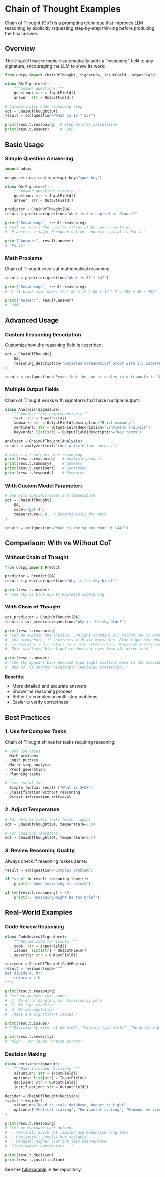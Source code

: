 # Chain of Thought Examples

Chain of Thought (CoT) is a prompting technique that improves LLM reasoning by explicitly requesting step-by-step thinking before producing the final answer.

## Overview

The `ChainOfThought` module automatically adds a "reasoning" field to any signature, encouraging the LLM to show its work:

```python
from udspy import ChainOfThought, Signature, InputField, OutputField

class QA(Signature):
    """Answer questions."""
    question: str = InputField()
    answer: str = OutputField()

# Automatically adds reasoning step
cot = ChainOfThought(QA)
result = cot(question="What is 15 * 23?")

print(result.reasoning)  # Step-by-step calculation
print(result.answer)     # "345"
```

## Basic Usage

### Simple Question Answering

```python
import udspy

udspy.settings.configure(api_key="your-key")

class QA(Signature):
    """Answer questions clearly."""
    question: str = InputField()
    answer: str = OutputField()

predictor = ChainOfThought(QA)
result = predictor(question="What is the capital of France?")

print("Reasoning:", result.reasoning)
# "Let me recall the capital cities of European countries.
#  France is a major European nation, and its capital is Paris."

print("Answer:", result.answer)
# "Paris"
```

### Math Problems

Chain of Thought excels at mathematical reasoning:

```python
result = predictor(question="What is 17 * 24?")

print("Reasoning:", result.reasoning)
# "I'll break this down: 17 * 24 = 17 * 20 + 17 * 4 = 340 + 68 = 408"

print("Answer:", result.answer)
# "408"
```

## Advanced Usage

### Custom Reasoning Description

Customize how the reasoning field is described:

```python
cot = ChainOfThought(
    QA,
    reasoning_description="Detailed mathematical proof with all intermediate steps"
)

result = cot(question="Prove that the sum of angles in a triangle is 180 degrees")
```

### Multiple Output Fields

Chain of Thought works with signatures that have multiple outputs:

```python
class Analysis(Signature):
    """Analyze text comprehensively."""
    text: str = InputField()
    summary: str = OutputField(description="Brief summary")
    sentiment: str = OutputField(description="Sentiment analysis")
    keywords: list[str] = OutputField(description="Key terms")

analyzer = ChainOfThought(Analysis)
result = analyzer(text="Long article text here...")

# Access all outputs plus reasoning
print(result.reasoning)   # Analysis process
print(result.summary)     # Summary
print(result.sentiment)   # Sentiment
print(result.keywords)    # Keywords
```

### With Custom Model Parameters

```python
# Use with specific model and temperature
cot = ChainOfThought(
    QA,
    model="gpt-4",
    temperature=0.0,  # Deterministic for math
)

result = cot(question="What is the square root of 144?")
```

## Comparison: With vs Without CoT

### Without Chain of Thought

```python
from udspy import Predict

predictor = Predict(QA)
result = predictor(question="Why is the sky blue?")

print(result.answer)
# "The sky is blue due to Rayleigh scattering."
```

### With Chain of Thought

```python
cot_predictor = ChainOfThought(QA)
result = cot_predictor(question="Why is the sky blue?")

print(result.reasoning)
# "Let me explain the physics: Sunlight contains all colors. As it enters
#  the atmosphere, it interacts with air molecules. Blue light has shorter
#  wavelengths and scatters more than other colors (Rayleigh scattering).
#  This scattered blue light reaches our eyes from all directions."

print(result.answer)
# "The sky appears blue because blue light scatters more in the atmosphere
#  due to its shorter wavelength (Rayleigh scattering)."
```

**Benefits**:
- More detailed and accurate answers
- Shows the reasoning process
- Better for complex or multi-step problems
- Easier to verify correctness

## Best Practices

### 1. Use for Complex Tasks

Chain of Thought shines for tasks requiring reasoning:

```python
# Good use cases
- Math problems
- Logic puzzles
- Multi-step analysis
- Proof generation
- Planning tasks

# Less useful for
- Simple factual recall ("What is 2+2?")
- Classification without reasoning
- Direct information retrieval
```

### 2. Adjust Temperature

```python
# For deterministic tasks (math, logic)
cot = ChainOfThought(QA, temperature=0.0)

# For creative reasoning
cot = ChainOfThought(QA, temperature=0.7)
```

### 3. Review Reasoning Quality

Always check if reasoning makes sense:

```python
result = cot(question="Complex problem")

if "step" in result.reasoning.lower():
    print("✓ Good reasoning structure")

if len(result.reasoning) < 50:
    print("⚠ Reasoning might be too brief")
```

## Real-World Examples

### Code Review Reasoning

```python
class CodeReview(Signature):
    """Review code for issues."""
    code: str = InputField()
    issues: list[str] = OutputField()
    severity: str = OutputField()

reviewer = ChainOfThought(CodeReview)
result = reviewer(code="""
def divide(a, b):
    return a / b
""")

print(result.reasoning)
# "Let me analyze this code:
#  1. No error handling for division by zero
#  2. No type checking
#  3. No documentation
#  These are significant issues."

print(result.issues)
# ["Division by zero not handled", "Missing type hints", "No docstring"]

print(result.severity)
# "High - can cause runtime errors"
```

### Decision Making

```python
class Decision(Signature):
    """Make informed decisions."""
    situation: str = InputField()
    options: list[str] = InputField()
    decision: str = OutputField()
    justification: str = OutputField()

decider = ChainOfThought(Decision)
result = decider(
    situation="Need to scale database, budget is tight",
    options=["Vertical scaling", "Horizontal scaling", "Managed service"]
)

print(result.reasoning)
# "Let me evaluate each option:
#  - Vertical: Quick but limited and expensive long-term
#  - Horizontal: Complex but scalable
#  - Managed: Higher cost but less maintenance
#  Given budget constraints..."

print(result.decision)
print(result.justification)
```

See the [full example](../../examples/chain_of_thought_example.py) in the repository.
